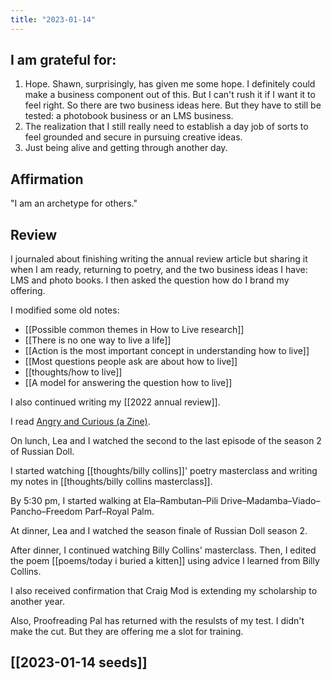 ```yaml
---
title: "2023-01-14"
---
```

## I am grateful for:
1. Hope. Shawn, surprisingly, has given me some hope. I definitely could make a business component out of this. But I can't rush it if I want it to feel right. So there are two business ideas here. But they have to still be tested: a photobook business or an LMS business.
2. The realization that I still really need to establish a day job of sorts to feel grounded and secure in pursuing creative ideas.
3. Just being alive and getting through another day.

## Affirmation

"I am an archetype for others."

## Review

I journaled about finishing writing the annual review article but sharing it when I am ready, returning to poetry, and the two business ideas I have: LMS and photo books. I then asked the question how do I brand my offering.

I modified some old notes:
- [[Possible common themes in How to Live research]]
- [[There is no one way to live a life]]
- [[Action is the most important concept in understanding how to live]]
- [[Most questions people ask are about how to live]]
- [[thoughts/how to live]]
- [[A model for answering the question how to live]]

I also continued writing my [[2022 annual review]].

I read [Angry and Curious (a Zine)](https://austinkleon.com/2020/06/04/angry-and-curious-a-zine/). 

On lunch, Lea and I watched the second to the last episode of the season 2 of Russian Doll.

I started watching [[thoughts/billy collins]]' poetry masterclass and writing my notes in [[thoughts/billy collins masterclass]].

By 5:30 pm, I started walking at Ela–Rambutan–Pili Drive–Madamba–Viado–Pancho–Freedom Parf–Royal Palm.

At dinner, Lea and I watched the season finale of Russian Doll season 2.

After dinner, I continued watching Billy Collins' masterclass. Then, I edited the poem [[poems/today i buried a kitten]] using advice I learned from Billy Collins.

I also received confirmation that Craig Mod is extending my scholarship to another year.

Also, Proofreading Pal has returned with the resulsts of my test. I didn't make the cut. But they are offering me a slot for training.

## [[2023-01-14 seeds]]
